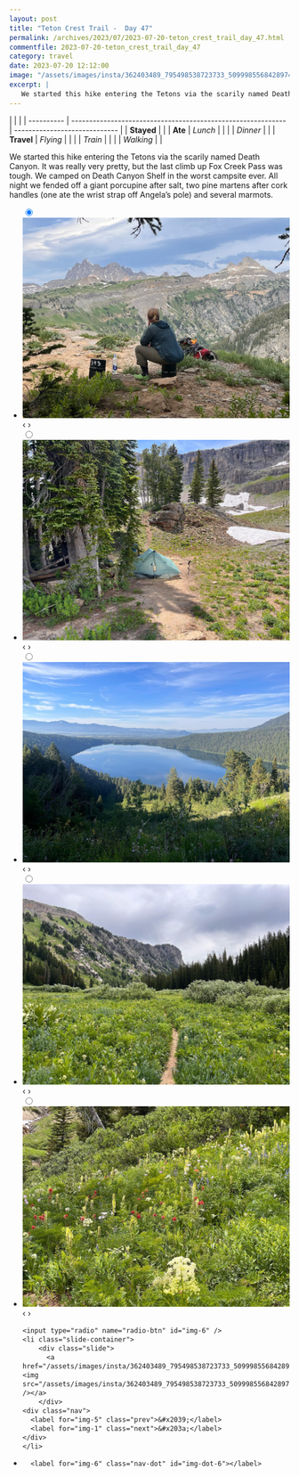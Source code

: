 ```yaml
---
layout: post
title: "Teton Crest Trail -  Day 47"
permalink: /archives/2023/07/2023-07-20-teton_crest_trail_day_47.html
commentfile: 2023-07-20-teton_crest_trail_day_47
category: travel
date: 2023-07-20 12:12:00
image: "/assets/images/insta/362403489_795498538723733_5099985568428974664_n_18275603962183858.jpg"
excerpt: |
   We started this hike entering the Tetons via the scarily named Death Canyon. It was really very pretty, but the last climb up Fox Creek Pass was tough. We camped on Death Canyon Shelf in the worst campsite ever. All night we fended off a giant porcupine after salt, two pine martens after cork handles (one ate the wrist strap off Angela’s pole) and several marmots.
---
```


|            |                                                              |
| ---------- | ------------------------------------------------------------ | ----------------------------- |
| **Stayed** |  |
| **Ate**    | _Lunch_                                                      |          |
|            | _Dinner_                                                     |          |
| **Travel** | _Flying_                                                     |          |
|            | _Train_                                                      |          |
|            | _Walking_                                                    |          |


 We started this hike entering the Tetons via the scarily named Death Canyon. It was really very pretty, but the last climb up Fox Creek Pass was tough. We camped on Death Canyon Shelf in the worst campsite ever. All night we fended off a giant porcupine after salt, two pine martens after cork handles (one ate the wrist strap off Angela’s pole) and several marmots.


<ul class="slides">
    <input type="radio" name="radio-btn" id="img-1" checked="checked" />
    <li class="slide-container">
        <div class="slide">
          <a href="/assets/images/insta/361705080_1100709764131185_5710010276986193305_n_17989836668163388.jpg"><img src="/assets/images/insta/361705080_1100709764131185_5710010276986193305_n_17989836668163388.jpg" /></a>
        </div>
    <div class="nav">
      <label for="img-6" class="prev">&#x2039;</label>
      <label for="img-2" class="next">&#x203a;</label>
    </div>
    </li>
        <input type="radio" name="radio-btn" id="img-2"  />
    <li class="slide-container">
        <div class="slide">
          <a href="/assets/images/insta/361570197_2112713992266585_4308400883071294293_n_17993264002949252.jpg"><img src="/assets/images/insta/361570197_2112713992266585_4308400883071294293_n_17993264002949252.jpg" /></a>
        </div>
    <div class="nav">
      <label for="img-1" class="prev">&#x2039;</label>
      <label for="img-3" class="next">&#x203a;</label>
    </div>
    </li>
        <input type="radio" name="radio-btn" id="img-3"  />
    <li class="slide-container">
        <div class="slide">
          <a href="/assets/images/insta/361762356_978366013357704_5610147806866434715_n_18023110621547027.jpg"><img src="/assets/images/insta/361762356_978366013357704_5610147806866434715_n_18023110621547027.jpg" /></a>
        </div>
    <div class="nav">
      <label for="img-2" class="prev">&#x2039;</label>
      <label for="img-4" class="next">&#x203a;</label>
    </div>
    </li>
        <input type="radio" name="radio-btn" id="img-4"  />
    <li class="slide-container">
        <div class="slide">
          <a href="/assets/images/insta/361632240_1467785720655503_2350966094341235367_n_18015415462727692.jpg"><img src="/assets/images/insta/361632240_1467785720655503_2350966094341235367_n_18015415462727692.jpg" /></a>
        </div>
    <div class="nav">
      <label for="img-3" class="prev">&#x2039;</label>
      <label for="img-5" class="next">&#x203a;</label>
    </div>
    </li>
        <input type="radio" name="radio-btn" id="img-5"  />
    <li class="slide-container">
        <div class="slide">
          <a href="/assets/images/insta/362301089_825701189140396_7362993753686117261_n_17973903173394566.jpg"><img src="/assets/images/insta/362301089_825701189140396_7362993753686117261_n_17973903173394566.jpg" /></a>
        </div>
    <div class="nav">
      <label for="img-4" class="prev">&#x2039;</label>
      <label for="img-6" class="next">&#x203a;</label>
    </div>
    </li>
    
    <input type="radio" name="radio-btn" id="img-6" />
    <li class="slide-container">
        <div class="slide">
          <a href="/assets/images/insta/362403489_795498538723733_5099985568428974664_n_18275603962183858.jpg"><img src="/assets/images/insta/362403489_795498538723733_5099985568428974664_n_18275603962183858.jpg" /></a>
        </div>
    <div class="nav">
      <label for="img-5" class="prev">&#x2039;</label>
      <label for="img-1" class="next">&#x203a;</label>
    </div>
    </li>
			
<li class="nav-dots">
      <label for="img-1" class="nav-dot" id="img-dot-1"></label>
      <label for="img-2" class="nav-dot" id="img-dot-2"></label>
      <label for="img-3" class="nav-dot" id="img-dot-3"></label>
      <label for="img-4" class="nav-dot" id="img-dot-4"></label>
      <label for="img-5" class="nav-dot" id="img-dot-5"></label>

      <label for="img-6" class="nav-dot" id="img-dot-6"></label>

</li>
</ul>        
             

		